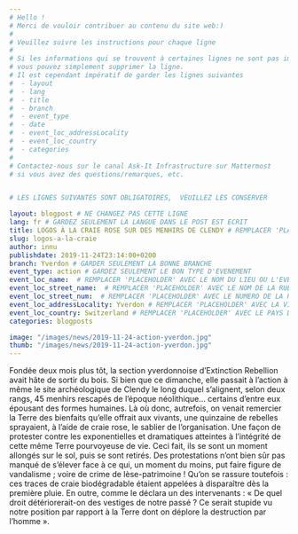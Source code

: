 ```yaml
---
# Hello !
# Merci de vouloir contribuer au contenu du site web:)
#
# Veuillez suivre les instructions pour chaque ligne
#
# Si les informations qui se trouvent à certaines lignes ne sont pas importantes
# vous pouvez simplement supprimer la ligne.
# Il est cependant impératif de garder les lignes suivantes
#  - layout
#  - lang
#  - title
#  - branch
#  - event_type
#  - date
#  - event_loc_addressLocality
#  - event_loc_country
#  - categories
#
# Contactez-nous sur le canal Ask-It Infrastructure sur Mattermost
# si vous avez des questions/remarques, etc.


# LES LIGNES SUIVANTES SONT OBLIGATOIRES,  VEUILLEZ LES CONSERVER

layout: blogpost # NE CHANGEZ PAS CETTE LIGNE
lang: fr # GARDEZ SEULEMENT LA LANGUE DANS LE POST EST ECRIT
title: LOGOS À LA CRAIE ROSE SUR DES MENHIRS DE CLENDY # REMPLACER 'PLACEHOLDER' AVEC LE TITRE DE VOTRE POST
slug: logos-a-la-craie
author: innu
publishdate: 2019-11-24T23:14:00+0200
branch: Yverdon # GARDER SEULEMENT LA BONNE BRANCHE
event_type: action # GARDEZ SEULEMENT LE BON TYPE D'EVENEMENT
event_loc_name:  # REMPLACER 'PLACEHOLDER' AVEC LE NOM DU LIEU OU L'EVENEMENT A LIEU
event_loc_street_name:  # REMPLACER 'PLACEHOLDER' AVEC LE NOM DE LA RUE OU L'EVENEMENT A LIEU
event_loc_street_num:  # REMPLACER 'PLACEHOLDER' AVEC LE NUMERO DE LA RUE OU L'EVENEMENT A LIEU
event_loc_addressLocality: Yverdon # REMPLACER 'PLACEHOLDER' AVEC LA VILLE DANS LAQUELLE L'EVENEMENT A LIEU
event_loc_country: Switzerland # REMPLACER 'PLACEHOLDER' AVEC LE PAYS DANS LAQUELLE L'EVENEMENT A LIEU
categories: blogposts

image: "/images/news/2019-11-24-action-yverdon.jpg"
thumb: "/images/news/2019-11-24-action-yverdon.jpg"
---
```


Fondée deux mois plus tôt, la section yverdonnoise d’Extinction Rebellion avait hâte de sortir du bois. Si bien que ce dimanche, elle passait à l’action à même le site archéologique de Clendy le long duquel s’alignent, selon deux rangs, 45 menhirs rescapés de l’époque néolithique… certains d’entre eux épousant des formes humaines.
Là où donc, autrefois, on venait remercier la Terre des bienfaits qu’elle offrait aux vivants, une quinzaine de rebelles sprayaient, à l’aide de craie rose, le sablier de l’organisation. Une façon de protester contre les exponentielles et dramatiques atteintes à l’intégrité de cette même Terre pourvoyeuse de vie. Ceci fait, ils se sont un moment allongés sur le sol, puis se sont retirés.
Des protestations n’ont bien sûr pas manqué de s’élever face à ce qui, un moment du moins, put faire figure de vandalisme ; voire de crime de lèse-patrimoine ! Qu’on se rassure toutefois : ces traces de craie biodégradable étaient appelées à disparaître dès la première pluie. En outre, comme le déclara un des intervenants : « De quel droit détériorerait-on des vestiges de notre passé ? Ce serait stupide vu notre position par rapport à la Terre dont on déplore la destruction par l’homme ».

